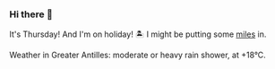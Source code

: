 ### Hi there :wave:

It's Thursday! And I'm on holiday! :desert_island: I might be putting some [miles](https://www.strava.com/athletes/889963) in.

Weather in Greater Antilles: moderate or heavy rain shower, at +18°C.
